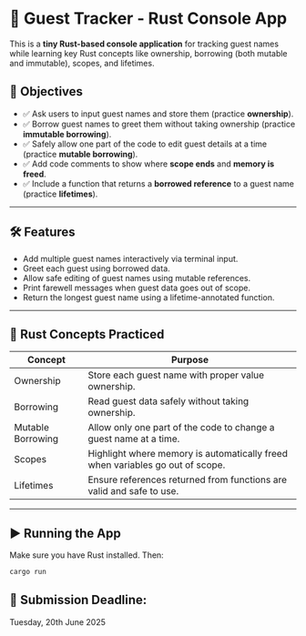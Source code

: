 # 📝 Guest Tracker - Rust Console App

This is a **tiny Rust-based console application** for tracking guest names while learning key Rust concepts like ownership, borrowing (both mutable and immutable), scopes, and lifetimes.

## 🎯 Objectives

- ✅ Ask users to input guest names and store them (practice **ownership**).
- ✅ Borrow guest names to greet them without taking ownership (practice **immutable borrowing**).
- ✅ Safely allow one part of the code to edit guest details at a time (practice **mutable borrowing**).
- ✅ Add code comments to show where **scope ends** and **memory is freed**.
- ✅ Include a function that returns a **borrowed reference** to a guest name (practice **lifetimes**).

---

## 🛠 Features

- Add multiple guest names interactively via terminal input.
- Greet each guest using borrowed data.
- Allow safe editing of guest names using mutable references.
- Print farewell messages when guest data goes out of scope.
- Return the longest guest name using a lifetime-annotated function.

---

## 🧠 Rust Concepts Practiced

| Concept       | Purpose                                                                 |
|---------------|-------------------------------------------------------------------------|
| Ownership     | Store each guest name with proper value ownership.                      |
| Borrowing     | Read guest data safely without taking ownership.                        |
| Mutable Borrowing | Allow only one part of the code to change a guest name at a time.   |
| Scopes        | Highlight where memory is automatically freed when variables go out of scope. |
| Lifetimes     | Ensure references returned from functions are valid and safe to use.    |

---

## ▶️ Running the App

Make sure you have Rust installed. Then:

```bash
cargo run
```
## 📅 Submission Deadline:
Tuesday, 20th June 2025